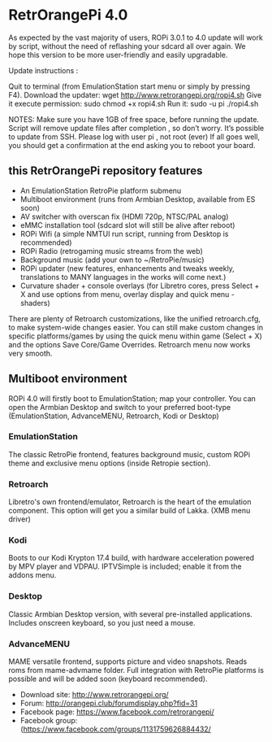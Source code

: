 # RetrOrangePi 4.0 

As expected by the vast majority of users, ROPi 3.0.1 to 4.0 update will work by script, without the need of reflashing your sdcard all over again. We hope this version to be more user-friendly and easily upgradable. 

Update instructions :
 
Quit to terminal (from EmulationStation start menu or simply by pressing F4).
Download the updater: wget http://www.retrorangepi.org/ropi4.sh
Give it execute permission: sudo chmod +x ropi4.sh
Run it: sudo -u pi ./ropi4.sh
 
NOTES:
Make sure you have 1GB of free space, before running the update. Script will remove update files after completion , so don’t worry.
It’s possible to update from SSH. Please log with user pi , not root (ever) 
If all goes well, you should get a confirmation at the end asking you to reboot your board.

## this RetrOrangePi repository features
- An EmulationStation RetroPie platform submenu
- Multiboot environment (runs from Armbian Desktop, available from ES soon)
- AV switcher with overscan fix (HDMI 720p, NTSC/PAL analog)
- eMMC installation tool (sdcard slot will still be alive after reboot)
- ROPi Wifi (a simple NMTUI run script, running from Desktop is recommended)
- ROPi Radio (retrogaming music streams from the web)
- Background music (add your own to ~/RetroPie/music)
- ROPi updater (new features, enhancements and tweaks weekly, translations to MANY languages in the works will come next.)
- Curvature shader + console overlays (for Libretro cores, press Select + X and use options from menu, overlay display and quick menu - shaders)

There are plenty of Retroarch customizations, like the unified retroarch.cfg, to make system-wide changes easier. You can still make custom changes in specific platforms/games by using the quick menu within game (Select + X) and the options Save Core/Game Overrides. Retroarch menu now works very smooth.

## Multiboot environment

ROPi 4.0 will firstly boot to EmulationStation; map your controller. You can open the Armbian Desktop and switch to your preferred boot-type (EmulationStation, AdvanceMENU, Retroarch, Kodi or Desktop)

### EmulationStation

The classic RetroPie frontend, features background music, custom ROPi theme and exclusive menu options (inside Retropie section).

### Retroarch

Libretro's own frontend/emulator, Retroarch is the heart of the emulation component. This option will get you a similar build of Lakka. (XMB menu driver) 

### Kodi

Boots to our Kodi Krypton 17.4 build, with hardware acceleration powered by MPV player and VDPAU. IPTVSimple is included; enable it from the addons menu.

### Desktop

Classic Armbian Desktop version, with several pre-installed applications. Includes onscreen keyboard, so you just need a mouse. 

### AdvanceMENU

MAME versatile frontend, supports picture and video snapshots. Reads roms from mame-advmame folder. Full integration with RetroPie platforms is possible and will be added soon (keyboard recommended).


* Download site: http://www.retrorangepi.org/
* Forum: http://orangepi.club/forumdisplay.php?fid=31
* Facebook page: https://www.facebook.com/retrorangepi/
* Facebook group: (https://www.facebook.com/groups/1131759626884432/



